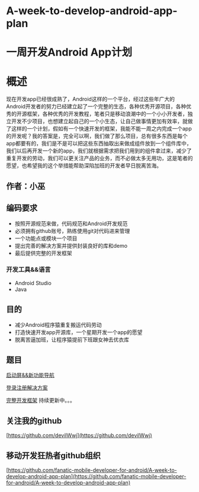 # A-week-to-develop-android-app-plan
# 一周开发Android App计划

# 概述
现在开发app已经很成熟了，Android这样的一个平台，经过这些年广大的Android开发者的努力已经建立起了一个完整的生态，各种优秀开源项目，各种优秀的开源框架，各种优秀的开发教程，笔者只是移动浪潮中的一个小小开发者，独立开发不少项目，也想建立起自己的一个小生态，让自己做事情更加有效率，就做了这样的一个计划，假如有一个快速开发的框架，我能不能一周之内完成一个app的开发呢？我的答案是，完全可以啊，我们做了那么项目，总有很多东西是每个app都要有的，我们是不是可以把这些东西抽取出来做成组件放到一个组件库中，我们以后再开发一个新的app，我们就根据需求把我们用到的组件拿过来，减少了重复开发的劳动，我们可以更关注产品的业务，而不必做太多无用功，这是笔者的愿望，也希望我的这个举措能帮助深陷加班的开发者早日脱离苦海。



## 作者：小巫

## 编码要求
- 按照开源规范来做，代码规范和Android开发规范
- 必须拥有github账号，熟练使用git对代码进来管理
- 一个功能点或模块一个项目
- 提出完善的解决方案并提供封装良好的库和demo
- 最后提供完整的开发框架


### 开发工具&&语言
- Android Studio
- Java


## 目的
- 减少Android程序猿重复搬运代码劳动
- 打造快速开发app开源库，一个星期开发一个app的愿望
- 脱离苦逼加班，让程序猿提前下班跟女神去优衣库


## 题目
[启动屏&&新功能导航](https://github.com/fanatic-mobile-developer-for-android/A-week-to-develop-android-app-plan/tree/master/001_FeatureGuide)

[登录注册解决方案](https://github.com/fanatic-mobile-developer-for-android/A-week-to-develop-android-app-plan/tree/master/002_LoginAndRegisterModule)

[完整开发框架](https://github.com/fanatic-mobile-developer-for-android/A-week-to-develop-android-app-plan/tree/master/AndroidQuickStartProject)
持续更新中。。。

## 关注我的github
[https://github.com/devilWwj](https://github.com/devilWwj)

## 移动开发狂热者github组织
[https://github.com/fanatic-mobile-developer-for-android/A-week-to-develop-android-app-plan](https://github.com/fanatic-mobile-developer-for-android/A-week-to-develop-android-app-plan)
